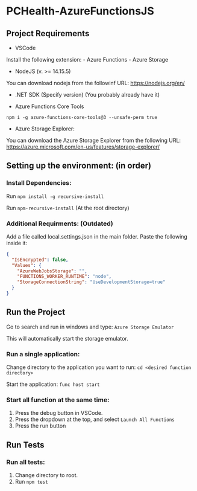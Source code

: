 # PCHealth-AzureFunctionsJS

## Project Requirements

* VSCode

Install the following extension: 
    - Azure Functions
    - Azure Storage

* NodeJS (v. >= 14.15.5)

You can download nodejs from the followinf URL: https://nodejs.org/en/

* .NET SDK (Specify version) (You probably already have it)

* Azure Functions Core Tools

`npm i -g azure-functions-core-tools@3 --unsafe-perm true`

* Azure Storage Explorer:

You can download the Azure Storage Explorer from the following URL: https://azure.microsoft.com/en-us/features/storage-explorer/

## Setting up the environment: (in order)

### Install Dependencies:

Run `npm install -g recursive-install`

Run `npm-recursive-install` (At the root directory)

### Additional Requirments: (Outdated)

Add a file called local.settings.json in the main folder. Paste the following inside it:

```JSON
{
  "IsEncrypted": false,
  "Values": {
    "AzureWebJobsStorage": "",
    "FUNCTIONS_WORKER_RUNTIME": "node",
    "StorageConnectionString": "UseDevelopmentStorage=true"
  }
}
```

## Run the Project

Go to search and run in windows and type: `Azure Storage Emulator`

This will automatically start the storage emulator.

### Run a single application:

Change directory to the application you want to run: `cd <desired function directory>`

Start the application: `func host start`

### Start all function at the same time:

1. Press the debug button in VSCode.
2. Press the dropdown at the top, and select `Launch All Functions`
3. Press the run button

## Run Tests

### Run all tests:

1. Change directory to root.
2. Run `npm test`
